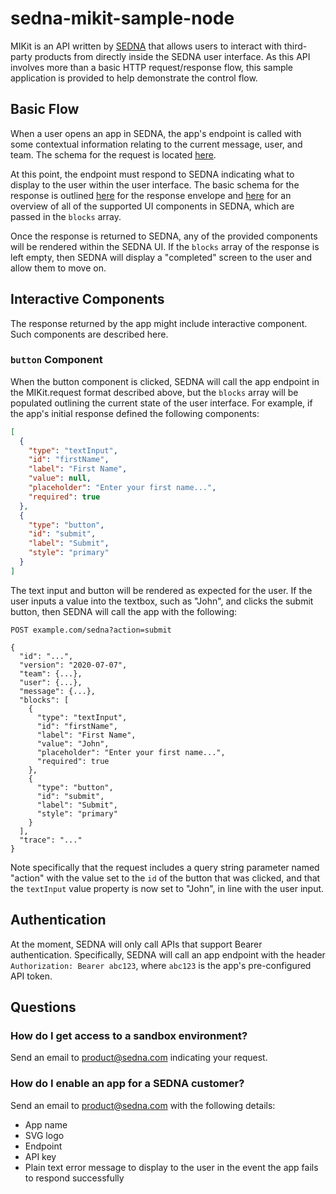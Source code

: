 # sedna-mikit-sample-node
MIKit is an API written by [SEDNA](https://www.sedna.com) that allows
users to interact with third-party products from directly inside the
SEDNA user interface. As this API involves more than a basic HTTP
request/response flow, this sample application is provided to help
demonstrate the control flow.

## Basic Flow

When a user opens an app in SEDNA, the app's endpoint is called with
some contextual information relating to the current message, user, and
team. The schema for the request is located
[here](https://app.sednanetwork.com/mikit/2020-07-07/request.schema.json).

At this point, the endpoint must respond to SEDNA indicating what to
display to the user within the user interface. The basic schema for the
response is outlined
[here](https://app.sednanetwork.com/mikit/2020-07-07/response.schema.json)
for the response envelope and
[here](https://app.sednanetwork.com/mikit/2020-07-07/definitions.schema.json)
for an overview of all of the supported UI components in SEDNA, which
are passed in the `blocks` array.

Once the response is returned to SEDNA, any of the provided components
will be rendered within the SEDNA UI. If the `blocks` array of the
response is left empty, then SEDNA will display a "completed" screen to
the user and allow them to move on.

## Interactive Components
The response returned by the app might include interactive component.
Such components are described here.

### `button` Component
When the button component is clicked, SEDNA will call the app endpoint
in the MIKit.request format described above, but the `blocks` array will
be populated outlining the current state of the user interface. For
example, if the app's initial response defined the following components:

```json
[
  {
    "type": "textInput",
    "id": "firstName",
    "label": "First Name",
    "value": null,
    "placeholder": "Enter your first name...",
    "required": true
  },
  {
    "type": "button",
    "id": "submit",
    "label": "Submit",
    "style": "primary"
  }
]
```

The text input and button will be rendered as expected for the user. If
the user inputs a value into the textbox, such as "John", and clicks the
submit button, then SEDNA will call the app with the following:

```
POST example.com/sedna?action=submit

{
  "id": "...",
  "version": "2020-07-07",
  "team": {...},
  "user": {...},
  "message": {...},
  "blocks": [
    {
      "type": "textInput",
      "id": "firstName",
      "label": "First Name",
      "value": "John",
      "placeholder": "Enter your first name...",
      "required": true
    },
    {
      "type": "button",
      "id": "submit",
      "label": "Submit",
      "style": "primary"
    }
  ],
  "trace": "..."
}
```

Note specifically that the request includes a query string parameter
named "action" with the value set to the `id` of the button that was
clicked, and that the `textInput` value property is now set to "John",
in line with the user input.

## Authentication

At the moment, SEDNA will only call APIs that support Bearer
authentication. Specifically, SEDNA will call an app endpoint with the
header `Authorization: Bearer abc123`, where `abc123` is the app's
pre-configured API token.

## Questions

### How do I get access to a sandbox environment?

Send an email to product@sedna.com indicating your request.

### How do I enable an app for a SEDNA customer?

Send an email to product@sedna.com with the following details:

- App name
- SVG logo
- Endpoint
- API key
- Plain text error message to display to the user in the event the app fails to respond successfully 
